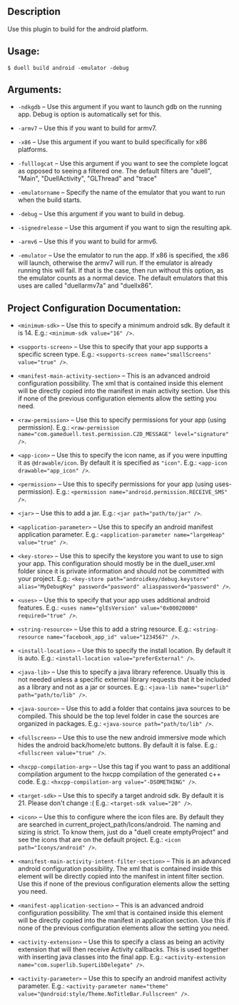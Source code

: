 ## Description
 
Use this plugin to build for the android platform.
## Usage:
`$ duell build android -emulator -debug`
## Arguments:
* `-ndkgdb` &ndash; Use this argument if you want to launch gdb on the running app. Debug is option is automatically set for this.

* `-armv7` &ndash; Use this if you want to build for armv7.

* `-x86` &ndash; Use this argument if you want to build specifically for x86 platforms.

* `-fulllogcat` &ndash; Use this argument if you want to see the complete logcat as opposed to seeing a filtered one. The default filters are "duell", "Main", "DuellActivity", "GLThread" and "trace"

* `-emulatorname` &ndash; Specify the name of the emulator that you want to run when the build starts.

* `-debug` &ndash; Use this argument if you want to build in debug.

* `-signedrelease` &ndash; Use this argument if you want to sign the resulting apk.

* `-armv6` &ndash; Use this if you want to build for armv6.

* `-emulator` &ndash; Use the emulator to run the app. If x86 is specified, the x86 will launch, otherwise the armv7 will run. If the emulator is already running this will fail. If that is the case, then run without this option, as the emulator counts as a normal device. The default emulators that this uses are called "duellarmv7a" and "duellx86".

## Project Configuration Documentation:
* `<minimum-sdk>` &ndash; Use this to specify a minimum android sdk. By default it is 14. E.g.: `<minimum-sdk value="16" />`.
 
* `<supports-screen>` &ndash; Use this to specify that your app supports a specific screen type. E.g.: `<supports-screen name="smallScreens" value="true" />`.

* `<manifest-main-activity-section>` &ndash; This is an advanced android configuration possibility. The xml that is contained inside this element will be directly copied into the manifest in main activity section. Use this if none of the previous configuration elements allow the setting you need.

* `<raw-permission>` &ndash; Use this to specify permissions for your app (using permission). E.g.: `<raw-permission name="com.gameduell.test.permission.C2D_MESSAGE" level="signature" />`.

* `<app-icon>` &ndash; Use this to specify the icon name, as if you were inputting it as `@drawable/icon`. By default it is specified as `"icon"`. E.g.: `<app-icon drawable="app_icon" />`.

* `<permission>` &ndash; Use this to specify permissions for your app (using uses-permission). E.g.: `<permission name="android.permission.RECEIVE_SMS" />`.

* `<jar>` &ndash; Use this to add a jar. E.g.: `<jar path="path/to/jar" />`.

* `<application-parameter>` &ndash; Use this to specify an android manifest application parameter. E.g.: `<application-parameter name="largeHeap" value="true" />`.

* `<key-store>` &ndash; Use this to specify the keystore you want to use to sign your app. This configuration should mostly be in the duell_user.xml folder since it is private information and should not be committed with your project. E.g.: `<key-store path="androidkey/debug.keystore" alias="MyDebugKey" password="password" aliaspassword="password" />`.

* `<uses>` &ndash; Use this to specify that your app uses additional android features. E.g.: `<uses name="glEsVersion" value="0x00020000" required="true" />`.

* `<string-resource>` &ndash; Use this to add a string resource. E.g.: `<string-resource name="facebook_app_id" value="1234567" />`.

* `<install-location>` &ndash; Use this to specify the install location. By default it is auto. E.g.: `<install-location value="preferExternal" />`.

* `<java-lib>` &ndash; Use this to specify a java library reference. Usually this is not needed unless a specific external library requests that it be included as a library and not as a jar or sources. E.g.: `<java-lib name="superlib" path="path/to/lib" />`.

* `<java-source>` &ndash; Use this to add a folder that contains java sources to be compiled. This should be the top level folder in case the sources are organized in packages. E.g.: `<java-source path="path/to/lib" />`.

* `<fullscreen>` &ndash; Use this to use the new android immersive mode which hides the android back/home/etc buttons. By default it is false. E.g.: `<fullscreen value="true" />`.

* `<hxcpp-compilation-arg>` &ndash; Use this tag if you want to pass an additional compilation argument to the hxcpp compilation of the generated c++ code. E.g.: `<hxcpp-compilation-arg value="-DSOMETHING" />`.

* `<target-sdk>` &ndash; Use this to specify a target android sdk. By default it is 21. Please don't change :( E.g.: `<target-sdk value="20" />`.

* `<icon>` &ndash; Use this to configure where the icon files are. By default they are searched in current_project_path/Icons/android. The naming and sizing is strict. To know them, just do a "duell create emptyProject" and see the icons that are on the default project. E.g.: `<icon path="Iconys/android" />`.

* `<manifest-main-activity-intent-filter-section>` &ndash; This is an advanced android configuration possibility. The xml that is contained inside this element will be directly copied into the manifest in intent filter section. Use this if none of the previous configuration elements allow the setting you need.

* `<manifest-application-section>` &ndash; This is an advanced android configuration possibility. The xml that is contained inside this element will be directly copied into the manifest in application section. Use this if none of the previous configuration elements allow the setting you need.

* `<activity-extension>` &ndash; Use this to specify a class as being an activity extension that will then receive Activity callbacks. This is used together with inserting java classes into the final app. E.g.: `<activity-extension name="com.superlib.SuperLibDelegate" />`.

* `<activity-parameter>` &ndash; Use this to specify an android manifest activity parameter. E.g.: `<activity-parameter name="theme" value="@android:style/Theme.NoTitleBar.Fullscreen" />`.
